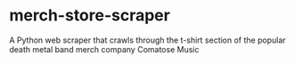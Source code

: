 # merch-store-scraper
A Python web scraper that crawls through the t-shirt section of the popular death metal band merch company Comatose Music
